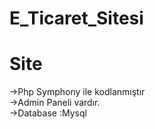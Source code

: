 # E_Ticaret_Sitesi

# Site<br>
->Php Symphony ile kodlanmıştır<br>
->Admin Paneli vardır.<br>
->Database :Mysql
